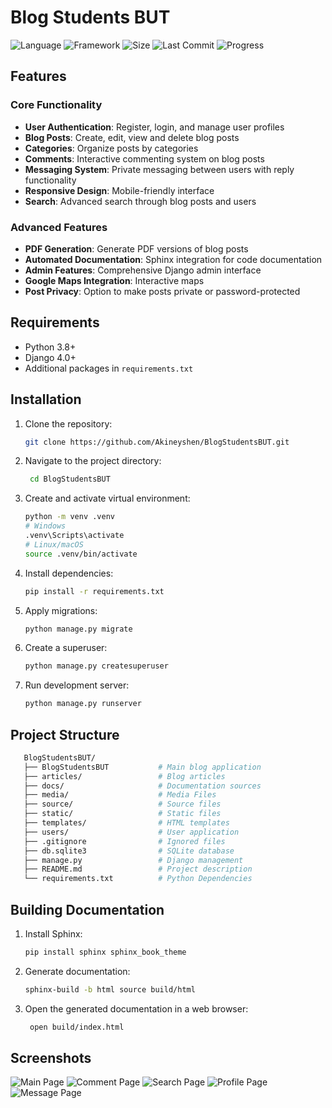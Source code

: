 # Blog Students BUT
![Language](https://img.shields.io/badge/Language-Python-brightgreen?style=for-the-badge&logo=Python&color=3776ab&labelColor=FCFCFC)
![Framework](https://img.shields.io/badge/Framework-Django-brightgreen?style=for-the-badge&logo=Django&logoColor=092E20&color=092E20&labelColor=FCFCFC)
![Size](https://img.shields.io/github/repo-size/Akineyshen/BlogStudentsBUT?label=Size&style=for-the-badge&color=3776ab&labelColor=FCFCFC)
![Last Commit](https://img.shields.io/github/last-commit/Akineyshen/BlogStudentsBUT?label=Last%20Commit&style=for-the-badge&color=3776ab&labelColor=FCFCFC)
![Progress](https://img.shields.io/badge/Progress-Completed-brightgreen?style=for-the-badge&color=2FBE7C&labelColor=FCFCFC)

## Features
### Core Functionality
- **User Authentication**: Register, login, and manage user profiles  
- **Blog Posts**: Create, edit, view and delete blog posts  
- **Categories**: Organize posts by categories  
- **Comments**: Interactive commenting system on blog posts
- **Messaging System**: Private messaging between users with reply functionality
- **Responsive Design**: Mobile-friendly interface  
- **Search**: Advanced search through blog posts and users

### Advanced Features
- **PDF Generation**: Generate PDF versions of blog posts
- **Automated Documentation**: Sphinx integration for code documentation
- **Admin Features**: Comprehensive Django admin interface
- **Google Maps Integration**: Interactive maps
- **Post Privacy**: Option to make posts private or password-protected

## Requirements
- Python 3.8+
- Django 4.0+
- Additional packages in `requirements.txt`

## Installation
1. Clone the repository:
   ```bash
   git clone https://github.com/Akineyshen/BlogStudentsBUT.git
   ```
2. Navigate to the project directory:
   ```bash
    cd BlogStudentsBUT
    ```
3. Create and activate virtual environment:
    ```bash
    python -m venv .venv
   # Windows
   .venv\Scripts\activate
   # Linux/macOS
   source .venv/bin/activate
    ```
4. Install dependencies:
    ```bash
    pip install -r requirements.txt
    ```
5. Apply migrations:
    ```bash
    python manage.py migrate
    ```
6. Create a superuser:
    ```bash
    python manage.py createsuperuser
    ```
7. Run development server:
   ```bash
   python manage.py runserver
   ```

## Project Structure
```bash
   BlogStudentsBUT/
   ├── BlogStudentsBUT           # Main blog application
   ├── articles/                 # Blog articles
   ├── docs/                     # Documentation sources
   ├── media/                    # Media Files
   ├── source/                   # Source files
   ├── static/                   # Static files
   ├── templates/                # HTML templates
   ├── users/                    # User application
   ├── .gitignore                # Ignored files
   ├── db.sqlite3                # SQLite database
   ├── manage.py                 # Django management
   ├── README.md                 # Project description
   └── requirements.txt          # Python Dependencies
```

## Building Documentation
1. Install Sphinx:
   ```bash
   pip install sphinx sphinx_book_theme
   ```
2. Generate documentation:
   ```bash
   sphinx-build -b html source build/html
   ```
3. Open the generated documentation in a web browser:
   ```bash
    open build/index.html
    ```
   
## Screenshots
<img src="https://i.imgur.com/xRK7392.png" alt="Main Page">

<img src="https://i.imgur.com/OpiHtar.png" alt="Comment Page">

<img src="https://i.imgur.com/mFaqv6v.png" alt="Search Page">

<img src="https://i.imgur.com/AW1eljd.png" alt="Profile Page">

<img src="https://i.imgur.com/H8YGRtp.png" alt="Message Page">

